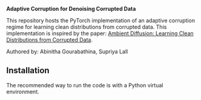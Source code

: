 **Adaptive Corruption for Denoising Corrupted Data**

This repository hosts the PyTorch implementation of an adaptive corruption regime for learning clean distributions from corrupted data. This implementation is inspired by the paper: [Ambient Diffusion: Learning Clean Distributions from Corrupted Data](https://arxiv.org/abs/2305.19256).

Authored by: Abinitha Gourabathina, Supriya Lall

## Installation

The recommended way to run the code is with a Python virtual environment.
